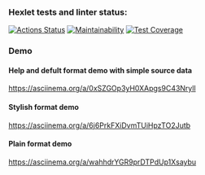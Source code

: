 ### Hexlet tests and linter status:
[![Actions Status](https://github.com/pavel-todorov/frontend-project-lvl2/workflows/hexlet-check/badge.svg)](https://github.com/pavel-todorov/frontend-project-lvl2/actions)
[![Maintainability](https://api.codeclimate.com/v1/badges/54ce0bfe088116ed72e7/maintainability)](https://codeclimate.com/github/pavel-todorov/frontend-project-lvl2/maintainability)
[![Test Coverage](https://api.codeclimate.com/v1/badges/54ce0bfe088116ed72e7/test_coverage)](https://codeclimate.com/github/pavel-todorov/frontend-project-lvl2/test_coverage)

### Demo

#### Help and defult format demo with simple source data
https://asciinema.org/a/0xSZGOp3yH0XApgs9C43Nryll

#### Stylish format demo
https://asciinema.org/a/6j6PrkFXiDvmTUiHpzTO2Jutb

#### Plain format demo
https://asciinema.org/a/wahhdrYGR9prDTPdUp1Xsaybu
